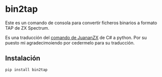 # bin2tap

Este es un comando de consola para convertir ficheros binarios a formato TAP de ZX Spectrum.

Es una traducción del [comando de JuananZX](https://github.com/juananZX/scr2tap) de C# a python. Por su puesto mi agradecimoiendo por cedermelo para su traducción.

## Instalación

```bash
pip install bin2tap
```